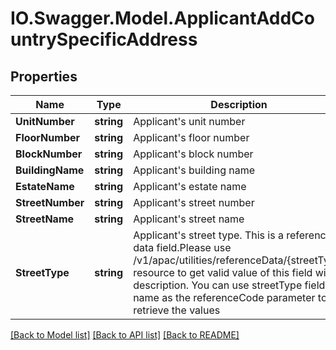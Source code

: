# IO.Swagger.Model.ApplicantAddCountrySpecificAddress
## Properties

Name | Type | Description | Notes
------------ | ------------- | ------------- | -------------
**UnitNumber** | **string** | Applicant&#x27;s unit number | [optional] 
**FloorNumber** | **string** | Applicant&#x27;s floor number | [optional] 
**BlockNumber** | **string** | Applicant&#x27;s block number | [optional] 
**BuildingName** | **string** | Applicant&#x27;s building name | [optional] 
**EstateName** | **string** | Applicant&#x27;s estate name | [optional] 
**StreetNumber** | **string** | Applicant&#x27;s street number | [optional] 
**StreetName** | **string** | Applicant&#x27;s street name | [optional] 
**StreetType** | **string** | Applicant&#x27;s street type. This is a reference data field.Please use /v1/apac/utilities/referenceData/{streetType} resource to get valid value of this field with description. You can use streetType field name as the referenceCode parameter to retrieve the values | [optional] 

[[Back to Model list]](../README.md#documentation-for-models) [[Back to API list]](../README.md#documentation-for-api-endpoints) [[Back to README]](../README.md)

